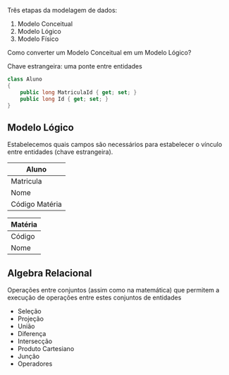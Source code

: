 Três etapas da modelagem de dados:

1. Modelo Conceitual
2. Modelo Lógico
3. Modelo Físico

Como converter um Modelo Conceitual em um Modelo Lógico?

Chave estrangeira: uma ponte entre entidades

```csharp
class Aluno 
{
	public long MatriculaId { get; set; }
	public long Id { get; set; }
}
```

## Modelo Lógico

Estabelecemos quais campos são necessários para estabelecer o vínculo entre entidades (chave estrangeira).

| Aluno          |
| -------------- |
| Matricula      |
| Nome           |
| Código Matéria |

| Matéria |
| ------- |
| Código  |
| Nome    |

## Algebra Relacional
Operações entre conjuntos (assim como na matemática) que permitem a execução de operações entre estes conjuntos de entidades

- Seleção
- Projeção
- União
- Diferença
- Intersecção
- Produto Cartesiano
- Junção
- Operadores
